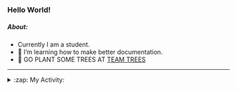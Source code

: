 ### Hello World!

##### About:
- Currently I am a student.
- 🌱 I’m learning how to make better documentation.
- 🌱 GO PLANT SOME TREES AT [TEAM TREES](https://teamtrees.org/)

---
<details>
  <summary>:zap: My Activity:</summary>
  
<!--START_SECTION:waka-->
![Code Time](http://img.shields.io/badge/Code%20Time-1%2C152%20hrs%2045%20mins-blue)

**I'm a Night 🦉** 

```text
🌞 Morning                1663 commits        ██░░░░░░░░░░░░░░░░░░░░░░░   09.69 % 
🌆 Daytime                5926 commits        █████████░░░░░░░░░░░░░░░░   34.52 % 
🌃 Evening                4935 commits        ███████░░░░░░░░░░░░░░░░░░   28.75 % 
🌙 Night                  4643 commits        ███████░░░░░░░░░░░░░░░░░░   27.05 % 
```
📅 **I'm Most Productive on Wednesday** 

```text
Monday                   2496 commits        ████░░░░░░░░░░░░░░░░░░░░░   14.54 % 
Tuesday                  2302 commits        ███░░░░░░░░░░░░░░░░░░░░░░   13.41 % 
Wednesday                3975 commits        ██████░░░░░░░░░░░░░░░░░░░   23.15 % 
Thursday                 2191 commits        ███░░░░░░░░░░░░░░░░░░░░░░   12.76 % 
Friday                   1729 commits        ███░░░░░░░░░░░░░░░░░░░░░░   10.07 % 
Saturday                 1517 commits        ██░░░░░░░░░░░░░░░░░░░░░░░   08.84 % 
Sunday                   2957 commits        ████░░░░░░░░░░░░░░░░░░░░░   17.22 % 
```


📊 **This Week I Spent My Time On** 

```text
🔥 Editors: 
VS Code                  2 mins              █████████████████████████   100.00 % 

🐱‍💻 Projects: 
giveth-dapps-v2          1 min               ████████████████████░░░░░   81.56 % 
praise                   0 secs              █████░░░░░░░░░░░░░░░░░░░░   18.44 % 
```


 Last Updated on 27/07/2023 01:35:06 UTC
<!--END_SECTION:waka-->
</details>
